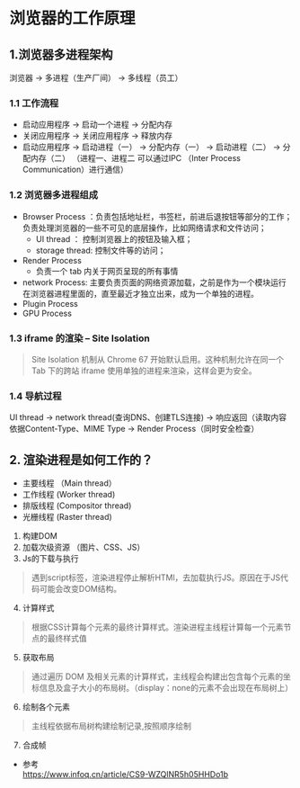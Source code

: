 # 浏览器的工作原理

## 1.浏览器多进程架构
浏览器 -> 多进程（生产厂间） -> 多线程（员工）</br>

### 1.1 工作流程
* 启动应用程序 -> 启动一个进程 -> 分配内存 
* 关闭应用程序 -> 关闭应用程序 -> 释放内存 
* 启动应用程序 -> 启动进程（一） -> 分配内存（一）
             -> 启动进程（二） -> 分配内存（二）
             （进程一、进程二 可以通过IPC （Inter Process Communication）进行通信）

### 1.2 浏览器多进程组成
* Browser Process ：负责包括地址栏，书签栏，前进后退按钮等部分的工作；负责处理浏览器的一些不可见的底层操作，比如网络请求和文件访问；
    * UI thread ： 控制浏览器上的按钮及输入框；
    * storage thread: 控制文件等的访问；
* Render Process
    * 负责一个 tab 内关于网页呈现的所有事情
* network Process: 主要负责页面的网络资源加载，之前是作为一个模块运行在浏览器进程里面的，直至最近才独立出来，成为一个单独的进程。
* Plugin Process
* GPU Process

### 1.3 iframe 的渲染 – Site Isolation
> Site Isolation 机制从 Chrome 67 开始默认启用。这种机制允许在同一个 Tab 下的跨站 iframe 使用单独的进程来渲染，这样会更为安全。

### 1.4 导航过程
UI thread  -> network thread(查询DNS、创建TLS连接) -> 响应返回（读取内容依据Content-Type、MIME Type -> 
Render Process（同时安全检查）

## 2. 渲染进程是如何工作的？
* 主要线程 （Main thread）
* 工作线程  (Worker thread)
* 排版线程  (Compositor thread)
* 光栅线程  (Raster thread)

1. 构建DOM
2. 加载次级资源 （图片、CSS、JS）
3. Js的下载与执行
> 遇到script标签，渲染进程停止解析HTMl，去加载执行JS。原因在于JS代码可能会改变DOM结构。
4. 计算样式
> 根据CSS计算每个元素的最终计算样式。渲染进程主线程计算每一个元素节点的最终样式值
5. 获取布局
> 通过遍历 DOM 及相关元素的计算样式，主线程会构建出包含每个元素的坐标信息及盒子大小的布局树。（display：none的元素不会出现在布局树上）
6. 绘制各个元素
> 主线程依据布局树构建绘制记录,按照顺序绘制
7. 合成帧

* 参考<br/>
https://www.infoq.cn/article/CS9-WZQlNR5h05HHDo1b













